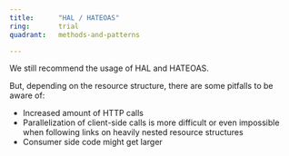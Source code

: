 ```yaml
---
title:      "HAL / HATEOAS"
ring:       trial
quadrant:   methods-and-patterns

---
```

We still recommend the usage of HAL and HATEOAS.
 
But, depending on the resource structure, there are some pitfalls to be aware of:
- Increased amount of HTTP calls
- Parallelization of client-side calls is more difficult or even impossible when following links on heavily nested resource structures
- Consumer side code might get larger  
